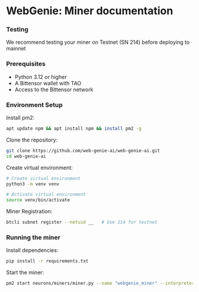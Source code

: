 # WebGenie: Miner documentation

### Testing
We recommend testing your miner on Testnet (SN 214) before deploying to mainnet

### Prerequisites
- Python 3.12 or higher
- A Bittensor wallet with TAO
- Access to the Bittensor network

### Environment Setup
Install pm2:
```bash
apt update npm && apt install npm && install pm2 -g
```

Clone the repository:
```bash
git clone https://github.com/web-genie-ai/web-genie-ai.git
cd web-genie-ai
```

Create virtual environment:
```bash
# Create virtual environment
python3 -m venv venv
```
```bash
# Activate virtual environment
source venv/bin/activate
```
Miner Registration:
```bash
btcli subnet register --netuid __   # Use 214 for testnet
```

### Running the miner

Install  dependencies:
```bash
pip install -r requirements.txt
```
Start the miner:
```bash
pm2 start neurons/miners/miner.py --name "webgenie_miner" --interpreter python -- --netuid [NET_UID] --subtensor.network [finney | test] --wallet.name [coldkey_name] --wallet.hotkey [hotkey_name] --logging.debug --axon.port [axon_port]
```




